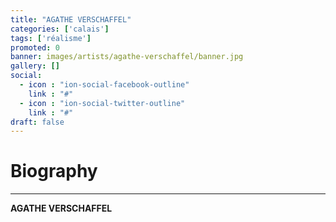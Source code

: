 ```yaml
---
title: "AGATHE VERSCHAFFEL"
categories: ['calais']
tags: ['réalisme']
promoted: 0
banner: images/artists/agathe-verschaffel/banner.jpg
gallery: []
social:
  - icon : "ion-social-facebook-outline"
    link : "#"
  - icon : "ion-social-twitter-outline"
    link : "#"
draft: false
---
```


# Biography
---

**AGATHE VERSCHAFFEL**
